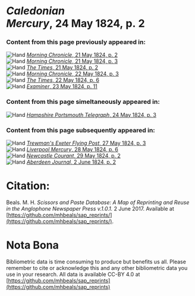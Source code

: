 # *Caledonian Mercury*, 24 May 1824, p. 2  
  
### Content from this page previously appeared in:  
![Hand](http://scissorsandpaste.net/wp-content/uploads/2017/06/smallhandpointer.png) [*Morning Chronicle*, 21 May 1824, p. 2](https://mhbeals.github.io/sap_html/Morning-Chronicle/Morning-Chronicle-21-May-1824-p-2)  
![Hand](http://scissorsandpaste.net/wp-content/uploads/2017/06/smallhandpointer.png) [*Morning Chronicle*, 21 May 1824, p. 3](https://mhbeals.github.io/sap_html/Morning-Chronicle/Morning-Chronicle-21-May-1824-p-3)  
![Hand](http://scissorsandpaste.net/wp-content/uploads/2017/06/smallhandpointer.png) [*The Times*, 21 May 1824, p. 2](https://mhbeals.github.io/sap_html/The-Times/The-Times-21-May-1824-p-2)  
![Hand](http://scissorsandpaste.net/wp-content/uploads/2017/06/smallhandpointer.png) [*Morning Chronicle*, 22 May 1824, p. 3](https://mhbeals.github.io/sap_html/Morning-Chronicle/Morning-Chronicle-22-May-1824-p-3)  
![Hand](http://scissorsandpaste.net/wp-content/uploads/2017/06/smallhandpointer.png) [*The Times*, 22 May 1824, p. 6](https://mhbeals.github.io/sap_html/The-Times/The-Times-22-May-1824-p-6)  
![Hand](http://scissorsandpaste.net/wp-content/uploads/2017/06/smallhandpointer.png) [*Examiner*, 23 May 1824, p. 11](https://mhbeals.github.io/sap_html/Examiner/Examiner-23-May-1824-p-11)  
  
### Content from this page simeltaneously appeared in:  
![Hand](http://scissorsandpaste.net/wp-content/uploads/2017/06/smallhandpointer.png) [*Hampshire Portsmouth Telegraph*, 24 May 1824, p. 3](https://mhbeals.github.io/sap_html/Hampshire-Portsmouth-Telegraph/Hampshire-Portsmouth-Telegraph-24-May-1824-p-3)  
  
### Content from this page subsequently appeared in:  
![Hand](http://scissorsandpaste.net/wp-content/uploads/2017/06/smallhandpointer.png) [*Trewman's Exeter Flying Post*, 27 May 1824, p. 3](https://mhbeals.github.io/sap_html/Trewman's-Exeter-Flying-Post/Trewman's-Exeter-Flying-Post-27-May-1824-p-3)  
![Hand](http://scissorsandpaste.net/wp-content/uploads/2017/06/smallhandpointer.png) [*Liverpool Mercury*, 28 May 1824, p. 6](https://mhbeals.github.io/sap_html/Liverpool-Mercury/Liverpool-Mercury-28-May-1824-p-6)  
![Hand](http://scissorsandpaste.net/wp-content/uploads/2017/06/smallhandpointer.png) [*Newcastle Courant*, 29 May 1824, p. 2](https://mhbeals.github.io/sap_html/Newcastle-Courant/Newcastle-Courant-29-May-1824-p-2)  
![Hand](http://scissorsandpaste.net/wp-content/uploads/2017/06/smallhandpointer.png) [*Aberdeen Journal*, 2 June 1824, p. 2](https://mhbeals.github.io/sap_html/Aberdeen-Journal/Aberdeen-Journal-2-June-1824-p-2)  


# Citation: 

Beals. M. H. *Scissors and Paste Database: A Map of Reprinting and Reuse in the Anglophone Newspaper Press v.1.0.1.* 2 June 2017. Available at [https://github.com/mhbeals/sap_reprints/](https://github.com/mhbeals/sap_reprints/). 

# Nota Bona

Bibliometric data is time consuming to produce but benefits us all. Please remember to cite or acknowledge this and any other bibliometric data you use in your research. All data is available CC-BY 4.0 at [https://github.com/mhbeals/sap_reprints](https://github.com/mhbeals/sap_reprints)